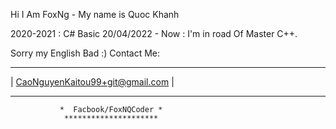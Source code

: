 Hi I Am FoxNg - My name is Quoc Khanh

2020-2021 : C# Basic
20/04/2022 - Now : I'm in road Of Master C++.
 
 Sorry my English Bad :)
Contact Me:
   ___________________________________
  |  CaoNguyenKaitou99+git@gmail.com  |
   ***********************************
               *  Facbook/FoxNQCoder *
                *********************
